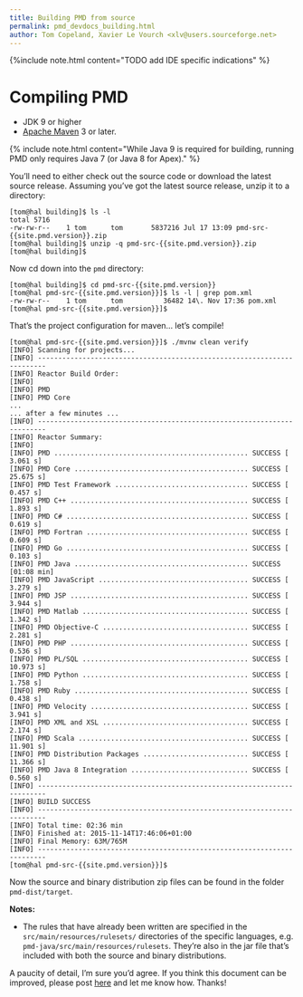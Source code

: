 ```yaml
---
title: Building PMD from source
permalink: pmd_devdocs_building.html
author: Tom Copeland, Xavier Le Vourch <xlv@users.sourceforge.net>
---
```


<!-- Gives visibility -->
{%include note.html content="TODO add IDE specific indications" %}

# Compiling PMD

*   JDK 9 or higher
*   [Apache Maven](http://maven.apache.org) 3 or later.

{% include note.html content="While Java 9 is required for building, running PMD only requires Java 7 (or Java 8 for Apex)." %}

You’ll need to either check out the source code or download the latest source release. Assuming you’ve got the latest source release, unzip it to a directory:

```
[tom@hal building]$ ls -l
total 5716
-rw-rw-r--    1 tom      tom       5837216 Jul 17 13:09 pmd-src-{{site.pmd.version}}.zip
[tom@hal building]$ unzip -q pmd-src-{{site.pmd.version}}.zip
[tom@hal building]$
```

Now cd down into the `pmd` directory:

```
[tom@hal building]$ cd pmd-src-{{site.pmd.version}}
[tom@hal pmd-src-{{site.pmd.version}}]$ ls -l | grep pom.xml
-rw-rw-r--    1 tom      tom          36482 14\. Nov 17:36 pom.xml
[tom@hal pmd-src-{{site.pmd.version}}]$
```

That’s the project configuration for maven… let’s compile!

```
[tom@hal pmd-src-{{site.pmd.version}}]$ ./mvnw clean verify
[INFO] Scanning for projects...
[INFO] ------------------------------------------------------------------------
[INFO] Reactor Build Order:
[INFO]
[INFO] PMD
[INFO] PMD Core
...
... after a few minutes ...
[INFO] ------------------------------------------------------------------------
[INFO] Reactor Summary:
[INFO]
[INFO] PMD ................................................ SUCCESS [  3.061 s]
[INFO] PMD Core ........................................... SUCCESS [ 25.675 s]
[INFO] PMD Test Framework ................................. SUCCESS [  0.457 s]
[INFO] PMD C++ ............................................ SUCCESS [  1.893 s]
[INFO] PMD C# ............................................. SUCCESS [  0.619 s]
[INFO] PMD Fortran ........................................ SUCCESS [  0.609 s]
[INFO] PMD Go ............................................. SUCCESS [  0.103 s]
[INFO] PMD Java ........................................... SUCCESS [01:08 min]
[INFO] PMD JavaScript ..................................... SUCCESS [  3.279 s]
[INFO] PMD JSP ............................................ SUCCESS [  3.944 s]
[INFO] PMD Matlab ......................................... SUCCESS [  1.342 s]
[INFO] PMD Objective-C .................................... SUCCESS [  2.281 s]
[INFO] PMD PHP ............................................ SUCCESS [  0.536 s]
[INFO] PMD PL/SQL ......................................... SUCCESS [ 10.973 s]
[INFO] PMD Python ......................................... SUCCESS [  1.758 s]
[INFO] PMD Ruby ........................................... SUCCESS [  0.438 s]
[INFO] PMD Velocity ....................................... SUCCESS [  3.941 s]
[INFO] PMD XML and XSL .................................... SUCCESS [  2.174 s]
[INFO] PMD Scala .......................................... SUCCESS [ 11.901 s]
[INFO] PMD Distribution Packages .......................... SUCCESS [ 11.366 s]
[INFO] PMD Java 8 Integration ............................. SUCCESS [  0.560 s]
[INFO] ------------------------------------------------------------------------
[INFO] BUILD SUCCESS
[INFO] ------------------------------------------------------------------------
[INFO] Total time: 02:36 min
[INFO] Finished at: 2015-11-14T17:46:06+01:00
[INFO] Final Memory: 63M/765M
[INFO] ------------------------------------------------------------------------
[tom@hal pmd-src-{{site.pmd.version}}]$
```

Now the source and binary distribution zip files can be found in the folder `pmd-dist/target`.

**Notes:**

*   The rules that have already been written are specified in the `src/main/resources/rulesets/` directories of
the specific languages, e.g. `pmd-java/src/main/resources/rulesets`.
They’re also in the jar file that’s included with both the source and binary distributions.

A paucity of detail, I’m sure you’d agree. If you think this document can be improved,
please post [here](http://sourceforge.net/p/pmd/discussion/188192) and let me know how. Thanks!
